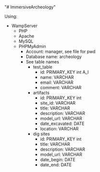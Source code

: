 "# ImmersiveArcheology" 

Using:
- WampServer
    - PHP
    - Apache
    - MySQL
    - PHPMyAdmin
        - Account: manager, see file for pwd
        - Database name: archeology
        - See table names
            - test_table
                - id: PRIMARY_KEY int A_I
                - name: VARCHAR
                - email: VARCHAR
                - comment: VARCHAR
            - artifacts
                - id: PRIMARY_KEY int
                - site_id: VARCHAR
                - title: VARCHAR
                - description: VARCHAR
                - model_url: VARCHAR
                - date_excavated: DATE
                - location: VARCHAR
            - dig sites
                - id: PRIMARY_KEY int
                - title: VARCHAR
                - description: VARCHAR
                - model_url: VARCHAR
                - date_begin: DATE
                - date_end: DATE